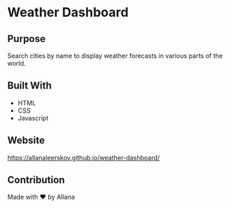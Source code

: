 # Weather Dashboard 


## Purpose
Search cities by name to display weather forecasts in various parts of the world.

## Built With
* HTML
* CSS
* Javascript



## Website
https://allanaleerskov.github.io/weather-dashboard/


## Contribution
Made with ❤️ by Allana